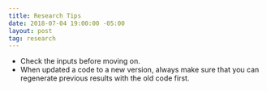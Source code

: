 ```yaml
---
title: Research Tips
date: 2018-07-04 19:00:00 -05:00
layout: post
tag: research
---
```


* Check the inputs before moving on.
* When updated a code to a new version, always make sure that you can regenerate
previous results with the old code first. 
